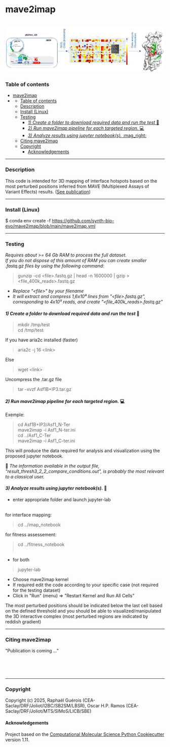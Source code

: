 # mave2imap
![mave2imap!](mave2imap.png "mave2imap : graphical abstract")
==============================
### Table of contents

- [mave2imap](#mave2imap)
- [](#)
    - [Table of contents](#table-of-contents)
    - [Description](#description)
    - [Install (Linux)](#install-linux)
    - [Testing](#testing)
      - [*1) Create a folder to download required data and run the test* :construction:](#1-create-a-folder-to-download-required-data-and-run-the-test-construction)
      - [*2) Run mave2imap pipeline for each targeted region.* :computer:](#2-run-mave2imap-pipeline-for-each-targeted-region-computer)
      - [*3)  Analyze results using jupyter notebook(s).* :mag\_right:](#3--analyze-results-using-jupyter-notebooks-mag_right)
    - [Citing mave2imap](#citing-mave2imap)
    - [Copyright](#copyright)
      - [Acknowledgements](#acknowledgements)

---
### Description  
This code is intended for 3D mapping of interface hotspots based on the most perturbed positions inferred from MAVE (Multiplexed Assays of Variant Effects) results. ([See publication](#citing-mave2imap))  

  
---  
### Install (Linux)  
$ conda env create -f https://github.com/synth-bio-evo/mave2imap/blob/main/mave2imap.yml

---
### Testing  
*Requires about >= 64 Gb RAM to process the full dataset.  
If you do not dispose of this amount of RAM you can create smaller .fastq.gz files by using the following command:*  

>gunzip -cd \<file>.fastq.gz | head -n 1600000 | gzip > <file_400k_reads>.fastq.gz  
 
- *Replace "\<file>" by your filename*  
- *It will extract and compress 1,6x10⁶ lines from "\<file>.fastq.gz", corresponding to 4x10⁵ reads, and create  "<file_400k_reads>.fastq.gz"*
#### *1) Create a folder to download required data and run the test* :construction:    
>mkdir /tmp/test  
>cd /tmp/test  

If you have aria2c installed (faster)  

>aria2c -j 16 \<link>  

Else  

>wget \<link> 

Uncompress the .tar.gz file 

>tar -xvzf Asf1B+IP3.tar.gz

#### *2) Run mave2imap pipeline for each targeted region.* :computer:   
Exemple:  
>cd Asf1B+IP3/Asf1_N-Ter  
>mave2imap -i Asf1_N-ter.ini  
>cd ../Asf1_C-Ter  
>mave2imap -i Asf1_C-ter.ini  

 This will produce the data required for analysis and visualization using the proposed jupyter notebook.   

:microscope: *The information available in the output file, "result_thresh3_2_2_compare_conditions.out", is probably the most relevant to a classical user.*


#### *3)  Analyze results using jupyter notebook(s).* :mag_right:   
* enter appropriate folder and launch jupyter-lab  <br><br>

for interface mapping:  
> cd ../imap_notebook  <br>


  for fitness assessement:  <br>

  > cd ../fitness_notebook  <br><br>

  - for both  

> jupyter-lab  
- Choose mave2imap kernel  
- If required edit the code according to your specific case (not required for the testing dataset)  
- Click in "Run" (menu) => "Restart Kernel and Run All Cells"  

The most perturbed positions should be indicated  below the last cell based on the defined threshold and you should be able to visualized/manipulated the 3D interactive complex (most perturbed regions are indicated by reddish gradient)

---
### Citing mave2imap 
"Publication is coming ..."

<br>
<br> </br>  

---


  

### Copyright

Copyright (c) 2025, Raphaël Guérois (CEA-Saclay/DRF/Joliot/I2BC/SB2SM/LBSR), Oscar H.P. Ramos (CEA-Saclay/DRF/Joliot/MTS/SIMoS/LICB/SBE)


#### Acknowledgements
 
Project based on the 
[Computational Molecular Science Python Cookiecutter](https://github.com/molssi/cookiecutter-cms) version 1.11.
